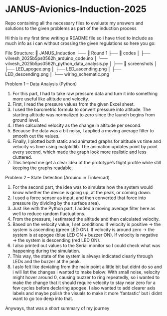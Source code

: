 # JANUS-Avionics-Induction-2025
Repo containing all the necessary files to evaluate my answers and solutions to the given problems as part of the induction process

Hi this is my first time writing a README file so i have tried to include as much info as i can without crossing the given regulations so here you go:

File Structure:
📂 JANUS_Induction
      └── 📂 Round 1
           ├── 📂 codes
           │    ├── vilvesh_2025b5ps0562h_arduino_code.ino
           │    └── vilvesh_2025b5ps0562h_python_data_analysis.py
           │
           ├── 📂 screenshots
           │    ├── LED_apogee.png
           │    ├── LED_ascending.png
           │    ├── LED_descending.png
           │    └── wiring_schematic.png

Problem 1 – Data Analysis (Python)
1. For this part, I had to take raw pressure data and turn it into something more useful like altitude and velocity.
2. First, I read the pressure values from the given Excel sheet.
3. I used the barometric formula to convert pressure into altitude. The starting altitude was normalized to zero since the launch begins from ground level.
4. I then calculated velocity as the change in altitude per second.
5. Because the data was a bit noisy, I applied a moving average filter to smooth out the values.
6. Finally, I plotted both static and animated graphs for altitude vs time and velocity vs time using matplotlib. The animation updates point by point every second, which made the graph look more realistic and less cluttered.
7. This helped me get a clear idea of the prototype’s flight profile while still keeping the graphs readable.

Problem 2 – State Detection (Arduino in Tinkercad)
1. For the second part, the idea was to simulate how the system would know whether the device is going up, at the peak, or coming down.
2. I used a force sensor as input, and then converted that force into pressure (by dividing by the surface area).
3. Just like with the Python part, I added a moving average filter here as well to reduce random fluctuations.
4. From the pressure, I estimated the altitude and then calculated velocity.
5. Based on the velocity value, I set conditions:
If velocity is positive → the system is ascending (green LED ON).
If velocity is around zero → the system is at apogee (blue LED ON + buzzer ON).
If velocity is negative → the system is descending (red LED ON).
6. I also printed out values to the Serial monitor so I could check what was happening during the simulation.
7. This way, the state of the system is always indicated clearly through LEDs and the buzzer at the peak.
8. I aslo felt like deviating from the main point a little bit but didnt do so and i will list the changes i wanted to make below:
With small noise, velocity might hover around 0, causing buzzer to ring repeatedly, so i wanted to make the change that it should require velocity to stay near zero for a few cycles before declaring apogee.
I also wanted to add clearer axis labels and maybe polish the visuals  to make it more 'fantastic' but i didnt want to go too deep into that.

Anyways, that was a *short* summary of my journey
